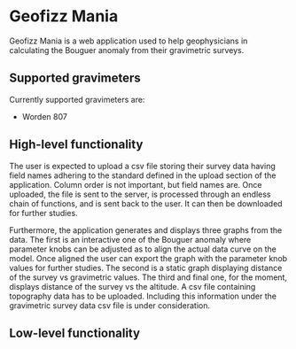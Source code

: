 # Geofizz Mania
Geofizz Mania is a web application used to help geophysicians in calculating the Bouguer anomaly from their gravimetric surveys. 

## Supported gravimeters
Currently supported gravimeters are:
* Worden 807

## High-level functionality
The user is expected to upload a csv file storing their survey data having field names adhering to the standard defined in the upload section of the application. Column order is not important, but field names are. Once uploaded, the file is sent to the server, is processed through an endless chain of functions, and is sent back to the user. It can then be downloaded for further studies. 

Furthermore, the application generates and displays three graphs from the data. The first is an interactive one of the Bouguer anomaly where parameter knobs can be adjusted as to align the actual data curve on the model. Once aligned the user can export the graph with the parameter knob values for further studies. The second is a static graph displaying distance of the survey vs gravimetric values. The third and final one, for the moment, displays distance of the survey vs the altitude. A csv file containing topography data has to be uploaded. Including this information under the gravimetric survey data csv file is under consideration.

## Low-level functionality


